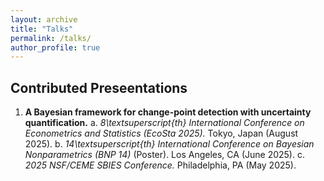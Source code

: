 ```yaml
---
layout: archive
title: "Talks"
permalink: /talks/
author_profile: true
---
```


## Contributed Preseentations 

1. **A Bayesian framework for change-point detection with uncertainty quantification.**
  a. *8\textsuperscript{th} International Conference on Econometrics and Statistics (EcoSta 2025).* Tokyo, Japan (August 2025).
  b. *14\textsuperscript{th} International Conference on Bayesian Nonparametrics (BNP 14)* (Poster). Los Angeles, CA (June 2025).
  c. *2025 NSF/CEME SBIES Conference.* Philadelphia, PA (May 2025).
